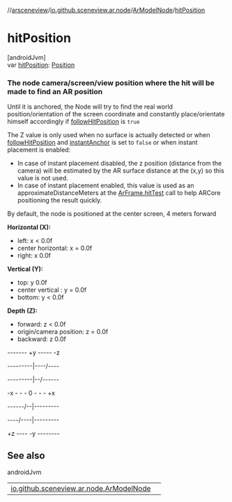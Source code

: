 //[arsceneview](../../../index.md)/[io.github.sceneview.ar.node](../index.md)/[ArModelNode](index.md)/[hitPosition](hit-position.md)

# hitPosition

[androidJvm]\
var [hitPosition](hit-position.md): [Position](../../../../sceneview/io.github.sceneview.math/-position/index.md)

###  The node camera/screen/view position where the hit will be made to find an AR position

Until it is anchored, the Node will try to find the real world position/orientation of the screen coordinate and constantly place/orientate himself accordingly if [followHitPosition](follow-hit-position.md) is `true`

The Z value is only used when no surface is actually detected or when [followHitPosition](follow-hit-position.md) and [instantAnchor](instant-anchor.md) is set to `false` or when instant placement is enabled:

- 
   In case of instant placement disabled, the z position (distance from the camera) will be estimated by the AR surface distance at the (x,y) so this value is not used.
- 
   In case of instant placement enabled, this value is used as an approximateDistanceMeters at the [ArFrame.hitTest](../../io.github.sceneview.ar.arcore/-ar-frame/hit-test.md) call to help ARCore positioning the result quickly.

By default, the node is positioned at the center screen, 4 meters forward

**Horizontal (X):**

- 
   left: x < 0.0f
- 
   center horizontal: x = 0.0f
- 
   right: x 0.0f

**Vertical (Y):**

- 
   top: y 0.0f
- 
   center vertical : y = 0.0f
- 
   bottom: y < 0.0f

**Depth (Z):**

- 
   forward: z < 0.0f
- 
   origin/camera position: z = 0.0f
- 
   backward: z 0.0f

------- +y ----- -z

---------|----/----

---------|--/------

-x - - - 0 - - - +x

------/--|---------

----/----|---------

+z ---- -y --------

## See also

androidJvm

| | |
|---|---|
| [io.github.sceneview.ar.node.ArModelNode](follow-hit-position.md) |  |
